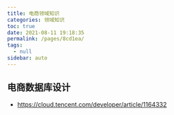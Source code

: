 ```yaml
---
title: 电商领域知识
categories: 领域知识
toc: true
date: 2021-08-11 19:18:35
permalink: /pages/8cd1ea/
tags: 
  - null
sidebar: auto
---
```


## 电商数据库设计

- https://cloud.tencent.com/developer/article/1164332